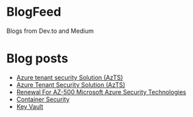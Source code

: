 # BlogFeed
Blogs from Dev.to and Medium

# Blog posts
<!-- BLOG-POST-LIST:START -->
- [Azure tenant security Solution (AzTS)](https://engsooncheah.medium.com/azure-tenant-security-solution-azts-1ae07e1bff73?source=rss-18b0bdc43bc0------2)
- [Azure Tenant Security Solution (AzTS)](https://dev.to/cheahengsoon/azure-tenant-security-solution-azts-g2k)
- [Renewal For AZ-500 Microsoft Azure Security Technologies](https://engsooncheah.medium.com/renewal-for-az-500-170a067c1c49?source=rss-18b0bdc43bc0------2)
- [Container Security](https://dev.to/cheahengsoon/container-security-4mb1)
- [Key Vault](https://dev.to/cheahengsoon/key-vault-4i7k)
<!-- BLOG-POST-LIST:END -->
